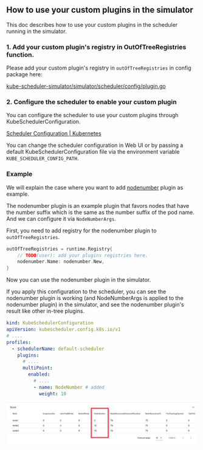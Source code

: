 ## How to use your custom plugins in the simulator

This doc describes how to use your custom plugins in the scheduler running in the simulator.

### 1. Add your custom plugin's registry in OutOfTreeRegistries function.

Please add your custom plugin's registry in `outOfTreeRegistries` in config package here:

[kube-scheduler-simulator/simulator/scheduler/config/plugin.go](/simulator/scheduler/config/plugin.go)

### 2. Configure the scheduler to enable your custom plugin

You can configure the scheduler to use your custom plugins through KubeSchedulerConfiguration.

[Scheduler Configuration | Kubernetes](https://kubernetes.io/docs/reference/scheduling/config/)

You can change the scheduler configuration in Web UI or
by passing a default KubeSchedulerConfiguration file via the environment variable `KUBE_SCHEDULER_CONFIG_PATH`.

### Example

We will explain the case where you want to add [nodenumber](../sample/nodenumber/plugin.go) plugin as example.

The nodenumber plugin is an example plugin that favors nodes that have the number suffix which is the same as the number suffix of the pod name.
And we can configure it via `NodeNumberArgs`.

First, you need to add registry for the nodenumber plugin to `outOfTreeRegistries`.

```go
outOfTreeRegistries = runtime.Registry{
    // TODO(user): add your plugins registries here.
    nodenumber.Name: nodenumber.New,
}
```

Now you can use the nodenumber plugin in the simulator.

If you apply this configuration to the scheduler, you can see the nodenumber plugin is working (and NodeNumberArgs is applied to the nodenumber plugin) in the simulator,
and see the nodenumber plugin's result like other in-tree plugins.

```yaml
kind: KubeSchedulerConfiguration
apiVersion: kubescheduler.config.k8s.io/v1
# ....
profiles:
  - schedulerName: default-scheduler
    plugins:
      # ....
      multiPoint:
        enabled:
          # ....
          - name: NodeNumber # added
            weight: 10
```

![result](images/result-nodenumber.jpg)